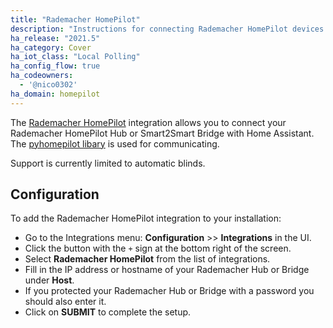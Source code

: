 ```yaml
---
title: "Rademacher HomePilot"
description: "Instructions for connecting Rademacher HomePilot devices."
ha_release: "2021.5"
ha_category: Cover
ha_iot_class: "Local Polling"
ha_config_flow: true
ha_codeowners:
  - '@nico0302'
ha_domain: homepilot
---
```


The [Rademacher HomePilot](https://www.rademacher.de/smart-home/produkte/homepilot) integration allows you to connect your Rademacher HomePilot Hub or Smart2Smart Bridge with Home Assistant.
The [pyhomepilot libary](https://github.com/Nico0302/pyhomepilot) is used for communicating.

Support is currently limited to automatic blinds.

## Configuration

To add the Rademacher HomePilot integration to your installation:

- Go to the Integrations menu: **Configuration** >> **Integrations** in the UI.
- Click the button with the `+` sign at the bottom right of the screen.
- Select **Rademacher HomePilot** from the list of integrations.
- Fill in the IP address or hostname of your Rademacher Hub or Bridge under **Host**.
- If you protected your Rademacher Hub or Bridge with a password you should also enter it.
- Click on **SUBMIT** to complete the setup.

